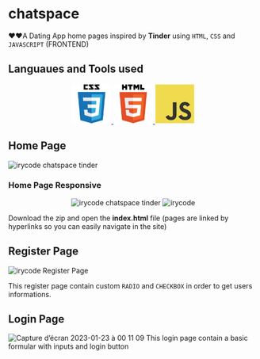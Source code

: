 # chatspace
❤️❤️A Dating App home pages inspired by **Tinder**  using ```HTML```, ```CSS``` and ```JAVASCRIPT``` (FRONTEND)


## Languaues and Tools used

<p align="center">  <a href="https://www.w3schools.com/css/" target="_blank" rel="noreferrer"> <img src="https://raw.githubusercontent.com/devicons/devicon/master/icons/css3/css3-original-wordmark.svg" alt="css3" width="80" height="80"/> </a>  <a href="https://www.w3.org/html/" target="_blank" rel="noreferrer"> <img src="https://raw.githubusercontent.com/devicons/devicon/master/icons/html5/html5-original-wordmark.svg" alt="html5" width="80" height="80"/> </a> <a href="https://developer.mozilla.org/en-US/docs/Web/JavaScript" target="_blank" rel="noreferrer"> <img src="https://raw.githubusercontent.com/devicons/devicon/master/icons/javascript/javascript-original.svg" alt="javascript" width="80" height="80"/> </a>  </p>

## Home Page
<img width="500" alt="irycode chatspace tinder" src="https://user-images.githubusercontent.com/86270481/213945577-543de73d-c0b2-43e8-bbc1-59b8b1f769d6.png" alt="irycode tinder chatspace homepage">

### Home Page Responsive
<p align="center">
<img width="328" alt="irycode chatspace tinder" src="https://user-images.githubusercontent.com/86270481/214655750-52fdb7a6-116c-4d3c-9506-d02db0db8ae8.png">
<img width="324" alt=irycode chatspace tinder" src="https://user-images.githubusercontent.com/86270481/214656621-a258bafe-ee5c-4c7b-8294-3e83d16941dd.png">
<p>

Download the zip and open the **index.html** file (pages are linked by hyperlinks so you can easily navigate in the site)

## Register Page
<img width="500" alt="irycode Register Page" src="https://user-images.githubusercontent.com/86270481/213945475-d449117e-4a3b-436e-9875-b8da5c645ea9.png" alt="tinder chatspace register-page">

This register page contain custom ```RADIO``` and ```CHECKBOX``` in order to get users informations.


## Login Page
<img width="500" alt="Capture d’écran 2023-01-23 à 00 11 09" src="https://user-images.githubusercontent.com/86270481/213945485-84315002-f9f4-4b01-acdd-dec7d055418b.png" alt="irycodetinder chatspace login-page">
This login page contain a basic formular with inputs and login button
